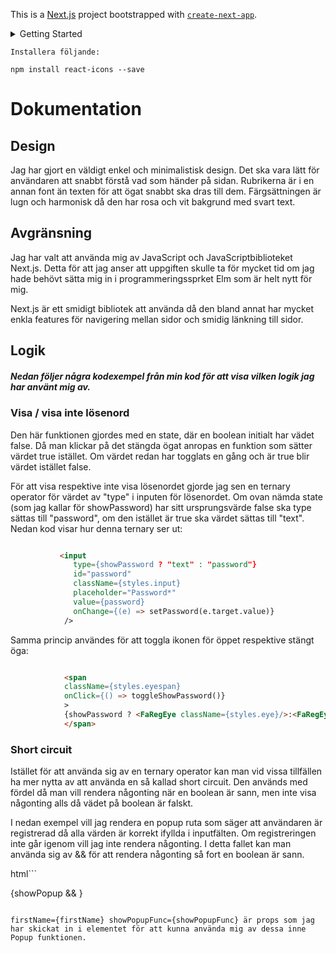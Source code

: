 This is a [Next.js](https://nextjs.org/) project bootstrapped with [`create-next-app`](https://github.com/vercel/next.js/tree/canary/packages/create-next-app).


<details>
<summary>Getting Started</summary>
First, run the development server:

```bash
npm run dev
# or
yarn dev
```

Open [http://localhost:3000](http://localhost:3000) with your browser to see the result.

You can start editing the page by modifying `pages/index.js`. The page auto-updates as you edit the file.

[API routes](https://nextjs.org/docs/api-routes/introduction) can be accessed on [http://localhost:3000/api/hello](http://localhost:3000/api/hello). This endpoint can be edited in `pages/api/hello.js`.

The `pages/api` directory is mapped to `/api/*`. Files in this directory are treated as [API routes](https://nextjs.org/docs/api-routes/introduction) instead of React pages.

## Learn More

To learn more about Next.js, take a look at the following resources:

- [Next.js Documentation](https://nextjs.org/docs) - learn about Next.js features and API.
- [Learn Next.js](https://nextjs.org/learn) - an interactive Next.js tutorial.

You can check out [the Next.js GitHub repository](https://github.com/vercel/next.js/) - your feedback and contributions are welcome!

## Deploy on Vercel

The easiest way to deploy your Next.js app is to use the [Vercel Platform](https://vercel.com/new?utm_medium=default-template&filter=next.js&utm_source=create-next-app&utm_campaign=create-next-app-readme) from the creators of Next.js.

Check out our [Next.js deployment documentation](https://nextjs.org/docs/deployment) for more details.
</details>

```shell
Installera följande:

npm install react-icons --save
```
# Dokumentation

## Design

Jag har gjort en väldigt enkel och minimalistisk design. Det ska vara lätt för användaren att snabbt förstå vad som händer på sidan. Rubrikerna är i en annan font än texten för att ögat snabbt ska dras till dem. Färgsättningen är lugn och harmonisk då den har rosa och vit bakgrund med svart text.

## Avgränsning

Jag har valt att använda mig av JavaScript och JavaScriptbiblioteket Next.js. Detta för att jag anser att uppgiften skulle ta för mycket tid om jag hade behövt sätta mig in i programmeringssprket Elm som är helt nytt för mig. 

Next.js är ett smidigt bibliotek att använda då den bland annat har mycket enkla features för navigering mellan sidor och smidig länkning till sidor.

## Logik

##### Nedan följer några kodexempel från min kod för att visa vilken logik jag har använt mig av.

### Visa / visa inte lösenord

Den här funktionen gjordes med en state, där en boolean initialt har vädet false. Då man klickar på det stängda ögat anropas en funktion som sätter värdet true istället. Om värdet redan har togglats en gång och är true blir värdet istället false.

För att visa respektive inte visa lösenordet gjorde jag sen en ternary operator för värdet av "type" i inputen för lösenordet. Om ovan nämda state (som jag kallar för showPassword) har sitt ursprungsvärde false ska type sättas till "password", om den istället är true ska värdet sättas till "text". Nedan kod visar hur denna ternary ser ut:

```html

           <input 
              type={showPassword ? "text" : "password"} 
              id="password" 
              className={styles.input} 
              placeholder="Password*"
              value={password}
              onChange={(e) => setPassword(e.target.value)}
            />

```
Samma princip användes för att toggla ikonen för öppet respektive stängt öga:

```html

            <span 
            className={styles.eyespan} 
            onClick={() => toggleShowPassword()}
            >
            {showPassword ? <FaRegEye className={styles.eye}/>:<FaRegEyeSlash className={styles.eye}/>}
            </span>

```

### Short circuit

Istället för att använda sig av en ternary operator kan man vid vissa tillfällen ha mer nytta av att använda en så kallad short circuit. Den används med fördel då man vill rendera någonting när en boolean är sann, men inte visa någonting alls då vädet på boolean är falskt.

I nedan exempel vill jag rendera en popup ruta som säger att användaren är registrerad då alla värden är korrekt ifyllda i inputfälten. Om registreringen inte går igenom vill jag inte rendera någonting. I detta fallet kan man använda sig av && för att rendera någonting så fort en boolean är sann.

html```

   {showPopup && <Popup firstName={firstName} showPopupFunc={showPopupFunc}/>}

```

firstName={firstName} showPopupFunc={showPopupFunc} är props som jag har skickat in i elementet för att kunna använda mig av dessa inne Popup funktionen.
